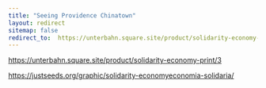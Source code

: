 ```yaml
---
title: "Seeing Providence Chinatown"
layout: redirect
sitemap: false
redirect_to:  https://unterbahn.square.site/product/solidarity-economy-print/3
---
```


https://unterbahn.square.site/product/solidarity-economy-print/3

https://justseeds.org/graphic/solidarity-economyeconomia-solidaria/
